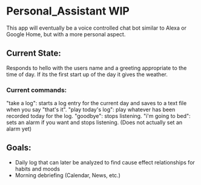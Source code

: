 # Personal_Assistant WIP

This app will eventually be a voice controlled chat bot similar to Alexa or Google Home, but with a more personal aspect.

## Current State:

Responds to hello with the users name and a greeting appropriate to the time of day. If its the first start up of the day it gives the weather.

### Current commands:
"take a log": starts a log entry for the current day and saves to a text file when you say "that's it".
"play today's log": play whatever has been recorded today for the log.
"goodbye": stops listening.
"i'm going to bed": sets an alarm if you want and stops listening. (Does not actually set an alarm yet)

## Goals:

- Daily log that can later be analyzed to find cause effect relationships for habits and moods
- Morning debriefing (Calendar, News, etc.)
